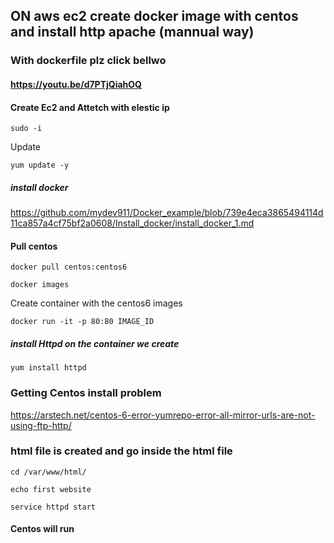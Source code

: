 ## ON aws ec2 create docker image with centos and install http  apache (mannual way)
### With dockerfile plz click bellwo

#### https://youtu.be/d7PTjQiahOQ

#### Create Ec2 and Attetch with elestic ip
```
sudo -i
```
Update
```
yum update -y
```
##### install docker
https://github.com/mydev911/Docker_example/blob/739e4eca3865494114d11ca857a4cf75bf2a0608/Install_docker/install_docker_1.md

#### Pull centos 
```
docker pull centos:centos6
```
```
docker images
```
Create container with the centos6 images
```
docker run -it -p 80:80 IMAGE_ID
```
##### install Httpd on the container we create
```
yum install httpd
```

### Getting Centos install problem
https://arstech.net/centos-6-error-yumrepo-error-all-mirror-urls-are-not-using-ftp-http/
### html file is created and go inside the html file
```
cd /var/www/html/
```
```
echo first website
```
```
service httpd start
```
#### Centos will run
